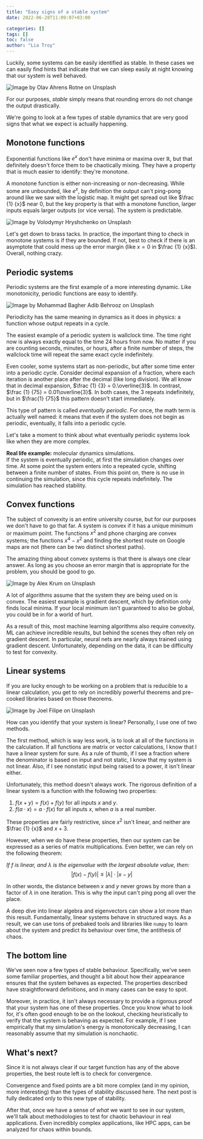 ```yaml
---
title: "Easy signs of a stable system"
date: 2022-06-28T11:09:07+03:00

categories: []
tags: []
toc: false
author: "Lia Troy"
---
```


Luckily, some systems can be easily identified as stable.
In these cases we can easily find hints that indicate that we can sleep easily at night knowing
that our system is well behaved.

![Image by Olav Ahrens Rotne on Unsplash](/dynamics/rubiks-easy-stability.jpg)

For our purposes, *stable* simply means that rounding errors do not change the output drastically.

We're going to look at a few types of stable dynamics that are very good signs that
what we expect is actually happening.

<!--more-->

## Monotone functions

Exponential functions like $e^x$ don't have minima or maxima over $\mathbb{R}$,
but that definitely doesn't force them to be chaotically mixing.
They have a property that is much easier to identify:
they're monotone.

A monotone function is either non-increasing or non-decreasing.
While some are unbounded, like $e^x$, by definition the output can't ping-pong around like we
saw with the logistic map.
It might get spread out like $\frac {1} {x}$ near 0,
but the key property is that with a monotone function, larger inputs equals larger outputs (or vice versa).
The system is predictable.

![Image by Volodymyr Hryshchenko on Unsplash](/dynamics/increasing-blocks.jpg)

Let's get down to brass tacks.
In practice, the important thing to check in monotone systems is if they are bounded.
If not, best to check if there is an asymptote that could mess up the error margin
(like $x = 0$ in $\frac {1} {x}$).
Overall, nothing crazy.

## Periodic systems

Periodic systems are the first example of a more interesting dynamic.
Like monotonicity, periodic functions are easy to identify.

![Image by Mohammad Bagher Adib Behrooz on Unsplash](/dynamics/interesting-periodicity.jpg)

Periodicity has the same meaning in dynamics as it does in physics:
a function whose output repeats in a cycle.

The easiest example of a periodic system is wallclock time.
The time right now is always exactly equal to the time 24 hours from now.
No matter if you are counting seconds, minutes, or hours, after a finite number of steps,
the wallclock time will repeat the same exact cycle indefinitely.

Even cooler, some systems start as non-periodic, but after some time enter into a periodic cycle.
Consider decimal expansion of a fraction, where each iteration is another place after the decimal
(like long division).
We all know that in decimal expansion, $\frac {1} {3} = 0.\overline{3}$.
In contrast, $\frac {1} {75} = 0.01\overline{3}$.
In both cases, the $3$ repeats indefinitely, but in $\frac{1} {75}$ this pattern doesn't start immediately.

This type of pattern is called *eventually periodic*.
For once, the math term is actually well named:
it means that even if the system does not begin as periodic, eventually, it falls into a periodic cycle.

Let's take a moment to think about what eventually periodic systems look like when they are more complex.

**Real life example:**
molecular dynamics simulations.  
If the system is eventually periodic, at first the simulation changes over time.
At some point the system enters into a repeated cycle, shifting between a finite number of states.
From this point on, there is no use in continuing the simulation,
since this cycle repeats indefinitely.
The simulation has reached stability.

## Convex functions

The subject of convexity is an entire university course, but for our purposes we don't have to go that far.
A system is convex if it has a unique minimum or maximum point.
The functions $x^2$ and phone charging are convex systems;
the functions $x^4 - x^2$ and finding the shortest route on Google maps are not
(there can be two distinct shortest paths).

The amazing thing about convex systems is that there is always one clear answer.
As long as you choose an error margin that is appropriate for the problem, you should be good to go.

![Image by Alex Krum on Unsplash](/dynamics/sand-dune-peak.jpeg)

A lot of algorithms assume that the system they are being used on is convex.
The easiest example is gradient descent, which by definition only finds local minima.
If your local minimum isn't guaranteed to also be global, you could be in for a world of hurt.

As a result of this, most machine learning algorithms also require convexity.
ML can achieve incredible results, but behind the scenes they often rely on gradient descent.
In particular, neural nets are nearly always trained using gradient descent.
Unfortunately, depending on the data, it can be difficulty to test for convexity.

## Linear systems

If you are lucky enough to be working on a problem that is reducible to a linear calculation,
you get to rely on incredibly powerful theorems and pre-cooked libraries based on those theorems.

![Image by Joel Filipe on Unsplash](/dynamics/linear-building.jpeg)

How can you identify that your system is linear? Personally, I use one of two methods.

The first method, which is way less work, is to look at all of the functions in the calculation.
If all functions are matrix or vector calculations, I know that I have a linear system for sure.
As a rule of thumb, if I see a fraction where the denominator is based on input and not static, I know that my system is not linear.
Also, if I see nonstatic input being raised to a power, it isn't linear either.

Unfortunately, this method doesn't always work.
The rigorous definition of a linear system is a function with the following two properties:

1. $f(x + y) = f(x) + f(y)$ for all inputs $x$ and $y$.
2. $f(a \cdot x) = a \cdot f(x)$ for all inputs $x$, when $a$ is a real number.

These properties are fairly restrictive, since $x^2$ isn't linear, and neither are $\frac {1} {x}$ and $x + 3$.

However, when we do have these properties, then our system can be expressed as a series of matrix multiplications.
Even better, we can rely on the following theorem:

*If $f$ is linear, and $\lambda$ is the eigenvalue with the largest absolute value, then:*
$$| f(x) - f(y) | \leq | \lambda | \cdot | x - y|$$

In other words, the distance between $x$ and $y$ never grows by more than a factor of $\lambda$
in one iteration.
This is why the input can't ping pong all over the place.

A deep dive into linear algebra and eigenvectors can show a lot more than this result.
Fundamentally, linear systems behave in structured ways.
As a result, we can use tons of prebaked tools and libraries like `numpy` to learn about the system
and predict its behaviour over time, the antithesis of chaos.

## The bottom line

We've seen now a few types of stable behaviour.
Specifically, we've seen some familiar properties,
and thought a bit about how their appearance ensures that the system behaves as expected.
The properties described have straightforward definitions, and in many cases can be easy to spot.

Moreover, in practice,
it isn't always necessary to provide a rigorous proof that your system has one of these properties.
Once you know what to look for, it's often good enough to be on the lookout,
checking heuristically to verify that the system is behaving as expected.
For example, if I see empirically that my simulation's energy is monotonically decreasing,
I can reasonably assume that my simulation is nonchaotic.

## What's next?

Since it is not always clear if our target function has any of the above properties,
the best route left is to check for convergence.

Convergence and fixed points are a bit more complex (and in my opinion, more interesting)
than the types of stability discussed here.
The next post is fully dedicated only to this new type of stability.

After that, once we have a sense of *what* we want to see in our system,
we'll talk about methodologies to test for chaotic behaviour in real applications.
Even incredibly complex applications, like HPC apps, can be analyzed for chaos within bounds.

